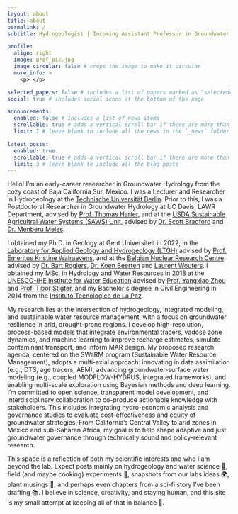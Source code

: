 ```yaml
---
layout: about
title: about
permalink: /
subtitle: Hydrogeologist | Incoming Assistant Professor in Groundwater Hydrology at the University of California, Los Angeles 

profile:
  align: right
  image: prof_pic.jpg
  image_circular: false # crops the image to make it circular
  more_info: >
    <p> </p>

selected_papers: false # includes a list of papers marked as "selected={true}"
social: true # includes social icons at the bottom of the page

announcements:
  enabled: false # includes a list of news items
  scrollable: true # adds a vertical scroll bar if there are more than 3 news items
  limit: 7 # leave blank to include all the news in the `_news` folder

latest_posts:
  enabled: true
  scrollable: true # adds a vertical scroll bar if there are more than 3 new posts items
  limit: 3 # leave blank to include all the blog posts
---
```


Hello! I’m an early-career researcher in Groundwater Hydrology from the cozy coast of Baja California Sur, Mexico. I was a Lecturer and Researcher in Hydrogeology at the [Technische Universität Berlin](https://www.tu.berlin/en/). Prior to this, I was a Postdoctoral Researcher in Groundwater Hydrology at UC Davis, LAWR Department, advised by [Prof. Thomas Harter](https://caes.ucdavis.edu/people/thomas-harter), and at the [USDA Sustainable Agricultral Water Systems (SAWS) Unit](https://www.ars.usda.gov/pacific-west-area/davis-ca/sustainable-agricultural-water-systems-research/), advised by [Dr. Scott Bradford](https://www.ars.usda.gov/pacific-west-area/davis-ca/sustainable-agricultural-water-systems-research/people/scott-a-bradford/) and [Dr. Menberu Meles](https://www.ars.usda.gov/pacific-west-area/davis-ca/sustainable-agricultural-water-systems-research/people/menberu-b-meles/). 

I obtained my Ph.D. in Geology at Gent Universiteit in 2022, in the [Laboratory for Applied Geology and Hydrogeology (LTGH)](https://www.ugent.be/we/geologie/en/research/organization/applied-geology-and-hydrogeology) advised by [Prof. Emeritus Kristine Walraevens](https://research.ugent.be/web/person/kristine-walraevens-0/en), and at the [Belgian Nuclear Research Centre](https://www.sckcen.be/en/hydrogeology) advised by [Dr. Bart Rogiers](https://rogiersbart.github.io/), [Dr. Koen Beerten](https://researchportal.sckcen.be/en/persons/koen-beerten) and [Laurent Wouters](https://be.linkedin.com/in/laurent-wouters-37865338). I obtained my MSc. in Hydrology and Water Resources in 2018 at the [UNESCO-IHE Institute for Water Education](https://www.un-ihe.org/) advised by [Prof. Yangxiao Zhou](https://www.un-ihe.org/people/staff/yangxiao-zhou) and [Prof. Tibor Stigter](https://www.un-ihe.org/people/staff/tibor-stigter), and my Bachelor's degree in Civil Engineering in 2014 from the [Instituto Tecnologico de La Paz](https://lapaz.tecnm.mx/).   

My research lies at the intersection of hydrogeology, integrated modeling, and sustainable water resource management, with a focus on groundwater resilience in arid, drought-prone regions. I develop high-resolution, process-based models that integrate environmental tracers, vadose zone dynamics, and machine learning to improve recharge estimates, simulate contaminant transport, and inform MAR design. My proposed research agenda, centered on the SWaRM program (Sustainable Water Resource Management), adopts a multi-axial approach: innovating in data assimilation (e.g., DTS, age tracers, AEM), advancing groundwater-surface water modeling (e.g., coupled MODFLOW-HYDRUS, integrated frameworks), and enabling multi-scale exploration using Bayesian methods and deep learning. I’m committed to open science, transparent model development, and interdisciplinary collaboration to co-produce actionable knowledge with stakeholders. This includes integrating hydro-economic analysis and governance studies to evaluate cost-effectiveness and equity of groundwater strategies. From California’s Central Valley to arid zones in Mexico and sub-Saharan Africa, my goal is to help shape adaptive and just groundwater governance through technically sound and policy-relevant research.

This space is a reflection of both my scientific interests and who I am beyond the lab. Expect posts mainly on hydrogeology and water science 🌊, field (and maybe cooking) experiments 🥘, snapshots from our labs ideas 🌍, plant musings 🌿, and perhaps even chapters from a sci-fi story I’ve been drafting 📚. I believe in science, creativity, and staying human, and this site is my small attempt at keeping all of that in balance 🐋.


<!---
Write your biography here. Tell the world about yourself. Link to your favorite [subreddit](http://reddit.com). You can put a picture in, too. The code is already in, just name your picture `prof_pic.jpg` and put it in the `img/` folder.

Put your address / P.O. box / other info right below your picture. You can also disable any of these elements by editing `profile` property of the YAML header of your `_pages/about.md`. Edit `_bibliography/papers.bib` and Jekyll will render your [publications page](/al-folio/publications/) automatically.

Link to your social media connections, too. This theme is set up to use [Font Awesome icons](https://fontawesome.com/) and [Academicons](https://jpswalsh.github.io/academicons/), like the ones below. Add your Facebook, Twitter, LinkedIn, Google Scholar, or just disable all of them.
--->
